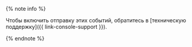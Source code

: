{% note info %}

Чтобы включить отправку этих событий, обратитесь в [техническую поддержку]({{ link-console-support }}).

{% endnote %}
